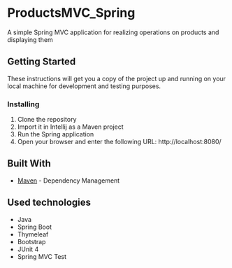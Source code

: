 # ProductsMVC_Spring
A simple Spring MVC application for realizing operations on products and displaying them

## Getting Started

These instructions will get you a copy of the project up and running on your local machine for development and testing purposes.

### Installing

1. Clone the repository
2. Import it in Intellij as a Maven project
3. Run the Spring application
4. Open your browser and enter the following URL: http://localhost:8080/

## Built With

* [Maven](https://maven.apache.org/) - Dependency Management

## Used technologies

* Java
* Spring Boot
* Thymeleaf
* Bootstrap
* JUnit 4
* Spring MVC Test
